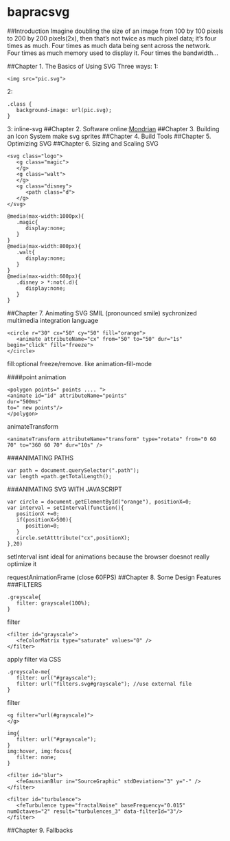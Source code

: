 # bapracsvg
##Introduction
Imagine doubling the size of an image from 100 by 100 pixels to 200 by 200 pixels(2x), then that’s not twice as much pixel data; it’s four times as much. 
Four times as much data being sent across the network. Four times as much memory used to display it. Four times the bandwidth...

##Chapter 1. The Basics of Using SVG
Three ways:
1:
```
<img src="pic.svg">
```
2:
```
.class {
   background-image: url(pic.svg);
}
```
3:
inline-svg
##Chapter 2. Software
online:[Mondrian](mondrian.io)
##Chapter 3. Building an Icon System
make svg sprites
##Chapter 4. Build Tools
##Chapter 5. Optimizing SVG
##Chapter 6. Sizing and Scaling SVG

```
<svg class="logo">
   <g class="magic">
   </g>
   <g class="walt">
   </g>
   <g class="disney">
      <path class="d">
   </g>
</svg>
```
```
@media(max-width:1000px){
   .magic{
      display:none;
   }
}
@media(max-width:800px){
   .walt{
      display:none;
   }
}
@media(max-width:600px){
   .disney > *:not(.d){
      display:none;
   }
}
```
##Chapter 7. Animating SVG
SMIL (pronounced smile) sychronized multimedia integration language
```
<circle r="30" cx="50" cy="50" fill="orange">
   <animate attributeName="cx" from="50" to="50" dur="1s" begin="click" fill="freeze">
</circle>
```

fill:optional freeze/remove. like animation-fill-mode  

####point animation
```
<polygon points=" points .... ">
<animate id="id" attributeName="points"
dur="500ms"
to=" new points"/>
</polygon>
```

animateTransform
```
<animateTransform attributeName="transform" type="rotate" from="0 60 70" to="360 60 70" dur="10s" />
```

###ANIMATING PATHS
```
var path = document.querySelector(".path");
var length =path.getTotalLength();
```

###ANIMATING SVG WITH JAVASCRIPT
```
var circle = document.getElementById("orange"), positionX=0;
var interval = setInterval(function(){
   positionX +=0;
   if(positionX>500){
      position=0;
   }
   circle.setAtttribute("cx",positionX);
},20)
```

setInterval isnt ideal for animations because the browser doesnot really optimize it  

requestAnimationFrame (close 60FPS)
##Chapter 8. Some Design Features
###FILTERS
```
.greyscale{
   filter: grayscale(100%);
}
```
filter
```
<filter id="grayscale">
   <feColorMatrix type="saturate" values="0" />
</filter>
```
apply filter via CSS
```
.greyscale-me{
   filter: url("#grayscale");
   filter: url("filters.svg#grayscale"); //use external file 
}
```

filter
```
<g filter="url(#grayscale)">
</g>
```

```
img{
   filter: url("#grayscale");
}
img:hover, img:focus{
   filter: none;
}
```
```
<filter id="blur">
   <feGaussianBlur in="SourceGraphic" stdDeviation="3" y="-" />
</filter>
```

```
<filter id="turbulence">
   <feTurbulence type="fractalNoise" baseFrequency="0.015" numOctaves="2" result="turbulences_3" data-filterId="3"/>
</filter>
```
##Chapter 9. Fallbacks

